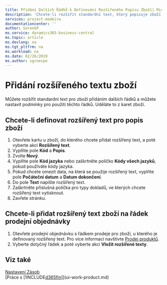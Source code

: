 ```yaml
---
title: Přidání Dalších Řádků k Definování Rozšířeného Popisu Zboží| Microsoft Docs
description: 'Chcete-li rozšířit standardní text, který popisuje zboží, můžete přidat další řádky.'
services: project-madeira
documentationcenter: ''
author: SorenGP
ms.service: dynamics365-business-central
ms.topic: article
ms.devlang: na
ms.tgt_pltfrm: na
ms.workload: na
ms.date: 02/26/2019
ms.author: sgroespe
---
```

# <a name="add-extended-item-text"></a>Přidání rozšířeného textu zboží
Můžete rozšířit standardní text pro zboží přidáním dalších řádků a můžete nastavit podmínky pro použití těchto řádků. Uděláte to z karet zboží.

## <a name="to-define-extended-text-for-an-item-description"></a>Chcete-li definovat rozšířený text pro popis zboží
1. Otevřete kartu u zboží, do kterého chcete přidat rozšířený text, a poté vyberte akci **Rozšířený text**.
2. Vyplňte pole **Kód** a **Popis**.
3. Zvolte **Nový**.
4. Vyplňte pole **Kód jazyka** nebo zaškrtněte políčko **Kódy všech jazyků**, pokud používáte kódy jazyka.
5. Pokud chcete omezit data, na která se použije rozšířený text, vyplňte pole **Počáteční datum** a **Datum dokončení**.
6. Do pole **Text** napište rozšířený text.
7. Zaškrtněte příslušná políčka pro typy dokladů, ve kterých chcete rozšířený text vytisknout.
8. Zavřete stránku.

## <a name="to-add-an-extended-item-text-on-a-sales-order-line"></a>Chcete-li přidat rozšířený text zboží na řádek prodejní objednávky
1. Otevřete prodejní objednávku s řádkem prodeje pro zboží, u kterého je definovaný rozšířený text. Pro více informací navštivte [Prodej produktů](sales-how-sell-products.md).
2. Vyberte dotyčný řádek a poté vyberte akci **Vložit rozšířené texty**.

## <a name="see-also"></a>Viz také
[Nastavení Zásob](inventory-setup-inventory.md)  
[Práce s [!INCLUDE[d365fin](includes/d365fin_md.md)]](ui-work-product.md)

